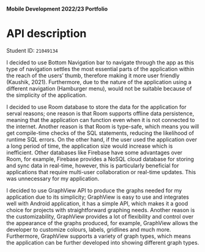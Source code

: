 **Mobile Development 2022/23 Portfolio**
# API description

Student ID: `21049134`

I decided to use Bottom Navigation bar to navigate through the app as this type of navigation settles the most essential parts of the application within the reach of the users’ thumb, therefore making it more user friendly (Kaushik, 2021). Furthermore, due to the nature of the application using a different navigation (Hamburger menu), would not be suitable because of the simplicity of the application. 

I decided to use Room database to store the data for the application for serval reasons; one reason is that Room supports offline data persistence, meaning that the application can function even when it is not connected to the internet. Another reason is that Room is type-safe, which means you will get compile-time checks of the SQL statements, reducing the likelihood of runtime SQL errors. On the other hand, if the user used the application over a long period of time, the application size would increase which is inefficient. Other databases like Firebase have some advantages over Room, for example, Firebase provides a NoSQL cloud database for storing and sync data in real-time, however, this is particularly beneficial for applications that require multi-user collaboration or real-time updates. This was unnecessary for my application. 

I decided to use GraphView API to produce the graphs needed for my application due to its simplicity; GraphView is easy to use and integrates well with Android application, it has a simple API, which makes it a good choice for projects with straightforward graphing needs. Another reason is the customizability, GraphView provides a lot of flexibility and control over the appearance of the graphs produced, for example, GraphView allows the developer to customize colours, labels, gridlines and much more. Furthermore, GraphView supports a variety of graph types, which means the application can be further developed into showing different graph types.
